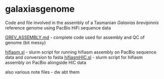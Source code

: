 # galaxiasgenome

Code and file involved in the assembly of a Tasmanian *Galaxias brevipinnis* reference genome using PacBio HiFi sequence data

[GREV_ASSEMBLY.md](GBREV_ASSEMBLY.md) - complete code used for assembly and QC of genome (bit messy)

[hifiasm.sl](hifiasm.sl) - slurm script for running hifiasm assembly on PacBio sequence data and conversion to fasta
[hifiasmHIC.sl](hifiasmHIC.sl) - slurm script for hifiasm assembly on PacBio alongside HiC data

also various note files - dw abt them
